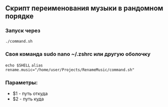 ## Скрипт переименования музыки в рандомном порядке

### Запуск через 
```./command.sh```
### Своя команда sudo nano ~/.zshrc или другую оболочку 
```echo $SHELL```
``alias rename.music="/home/user/Projects/RenameMusic/command.sh"``

### Параметры:
* $1 - путь откуда
* $2 - путь куда